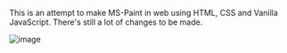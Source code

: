 This is an attempt to make MS-Paint in web using HTML, CSS and Vanilla JavaScript. There's still a lot of changes to be made.

![image](https://github.com/JaiswarShailesh/Microsoft-paint/assets/119834244/a5466f74-ee1f-495b-89ed-9798c004381b)
